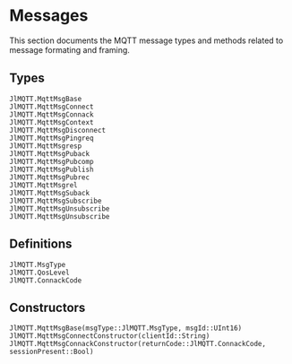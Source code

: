 # Messages

This section documents the MQTT message types and methods related to message formating and framing.

## Types

```@docs
JlMQTT.MqttMsgBase
JlMQTT.MqttMsgConnect
JlMQTT.MqttMsgConnack
JlMQTT.MqttMsgContext
JlMQTT.MqttMsgDisconnect
JlMQTT.MqttMsgPingreq
JlMQTT.MqttMsgresp
JlMQTT.MqttMsgPuback
JlMQTT.MqttMsgPubcomp
JlMQTT.MqttMsgPublish
JlMQTT.MqttMsgPubrec
JlMQTT.MqttMsgrel
JlMQTT.MqttMsgSuback
JlMQTT.MqttMsgSubscribe
JlMQTT.MqttMsgUnsubscribe
JlMQTT.MqttMsgUnsubscribe
```

## Definitions

```@docs
JlMQTT.MsgType
JlMQTT.QosLevel
JlMQTT.ConnackCode
```

## Constructors

```@docs
JlMQTT.MqttMsgBase(msgType::JlMQTT.MsgType, msgId::UInt16)
JlMQTT.MqttMsgConnectConstructor(clientId::String)
JlMQTT.MqttMsgConnackConstructor(returnCode::JlMQTT.ConnackCode, sessionPresent::Bool)
```
